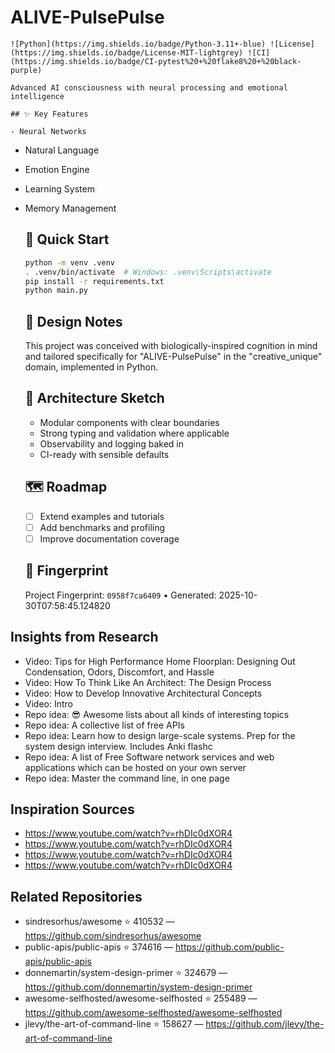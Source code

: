 # ALIVE-PulsePulse

    ![Python](https://img.shields.io/badge/Python-3.11+-blue) ![License](https://img.shields.io/badge/License-MIT-lightgrey) ![CI](https://img.shields.io/badge/CI-pytest%20+%20flake8%20+%20black-purple)

    Advanced AI consciousness with neural processing and emotional intelligence

    ## ✨ Key Features

    - Neural Networks
- Natural Language
- Emotion Engine
- Learning System
- Memory Management

    ## 🚀 Quick Start

    ```bash
    python -m venv .venv
    . .venv/bin/activate  # Windows: .venv\Scripts\activate
    pip install -r requirements.txt
    python main.py
    ```

    ## 🧠 Design Notes

    This project was conceived with biologically-inspired cognition in mind and tailored specifically for "ALIVE-PulsePulse" in the "creative_unique" domain, implemented in Python.

    ## 📐 Architecture Sketch

    - Modular components with clear boundaries
    - Strong typing and validation where applicable
    - Observability and logging baked in
    - CI-ready with sensible defaults

    ## 🗺️ Roadmap

    - [ ] Extend examples and tutorials
    - [ ] Add benchmarks and profiling
    - [ ] Improve documentation coverage

    ## 🔎 Fingerprint

    Project Fingerprint: `0958f7ca6409` • Generated: 2025-10-30T07:58:45.124820
    

## Insights from Research

- Video: Tips for High Performance Home Floorplan: Designing Out Condensation, Odors, Discomfort, and Hassle
- Video: How To Think Like An Architect: The Design Process
- Video: How to Develop Innovative Architectural Concepts
- Video: Intro
- Repo idea: 😎 Awesome lists about all kinds of interesting topics
- Repo idea: A collective list of free APIs
- Repo idea: Learn how to design large-scale systems. Prep for the system design interview.  Includes Anki flashc
- Repo idea: A list of Free Software network services and web applications which can be hosted on your own server
- Repo idea: Master the command line, in one page


## Inspiration Sources

- https://www.youtube.com/watch?v=rhDIc0dXOR4
- https://www.youtube.com/watch?v=rhDIc0dXOR4
- https://www.youtube.com/watch?v=rhDIc0dXOR4
- https://www.youtube.com/watch?v=rhDIc0dXOR4


## Related Repositories

- sindresorhus/awesome ⭐ 410532 — https://github.com/sindresorhus/awesome
- public-apis/public-apis ⭐ 374616 — https://github.com/public-apis/public-apis
- donnemartin/system-design-primer ⭐ 324679 — https://github.com/donnemartin/system-design-primer
- awesome-selfhosted/awesome-selfhosted ⭐ 255489 — https://github.com/awesome-selfhosted/awesome-selfhosted
- jlevy/the-art-of-command-line ⭐ 158627 — https://github.com/jlevy/the-art-of-command-line

    